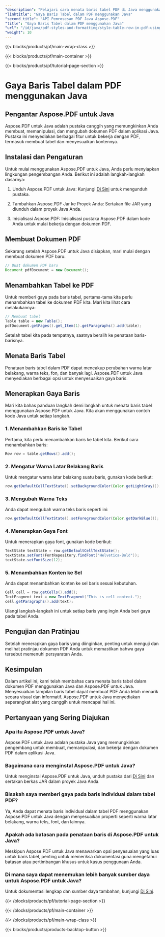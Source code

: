 ```yaml
---
"description": "Pelajari cara menata baris tabel PDF di Java menggunakan Aspose.PDF untuk Java. Sesuaikan warna, tambahkan batas, dan banyak lagi dalam panduan lengkap ini."
"linktitle": "Gaya Baris Tabel dalam PDF menggunakan Java"
"second_title": "API Pemrosesan PDF Java Aspose.PDF"
"title": "Gaya Baris Tabel dalam PDF menggunakan Java"
"url": "/id/java/pdf-styles-and-formatting/style-table-row-in-pdf-using-java/"
"weight": 10
---
```


{{< blocks/products/pf/main-wrap-class >}}

{{< blocks/products/pf/main-container >}}

{{< blocks/products/pf/tutorial-page-section >}}

# Gaya Baris Tabel dalam PDF menggunakan Java


## Pengantar Aspose.PDF untuk Java

Aspose.PDF untuk Java adalah pustaka canggih yang memungkinkan Anda membuat, memanipulasi, dan mengubah dokumen PDF dalam aplikasi Java. Pustaka ini menyediakan berbagai fitur untuk bekerja dengan PDF, termasuk membuat tabel dan menyesuaikan kontennya.

## Instalasi dan Pengaturan

Untuk mulai menggunakan Aspose.PDF untuk Java, Anda perlu menyiapkan lingkungan pengembangan Anda. Berikut ini adalah langkah-langkah dasarnya:

1. Unduh Aspose.PDF untuk Java: Kunjungi [Di Sini](https://releases.aspose.com/pdf/java/) untuk mengunduh pustaka.

2. Tambahkan Aspose.PDF Jar ke Proyek Anda: Sertakan file JAR yang diunduh dalam proyek Java Anda.

3. Inisialisasi Aspose.PDF: Inisialisasi pustaka Aspose.PDF dalam kode Anda untuk mulai bekerja dengan dokumen PDF.

## Membuat Dokumen PDF

Sekarang setelah Aspose.PDF untuk Java disiapkan, mari mulai dengan membuat dokumen PDF baru.

```java
// Buat dokumen PDF baru
Document pdfDocument = new Document();
```

## Menambahkan Tabel ke PDF

Untuk memberi gaya pada baris tabel, pertama-tama kita perlu menambahkan tabel ke dokumen PDF kita. Mari kita lihat cara melakukannya:

```java
// Membuat tabel
Table table = new Table();
pdfDocument.getPages().get_Item(1).getParagraphs().add(table);
```

Setelah tabel kita pada tempatnya, saatnya beralih ke penataan baris-barisnya.

## Menata Baris Tabel

Penataan baris tabel dalam PDF dapat mencakup perubahan warna latar belakang, warna teks, fon, dan banyak lagi. Aspose.PDF untuk Java menyediakan berbagai opsi untuk menyesuaikan gaya baris.

## Menerapkan Gaya Baris

Mari kita bahas panduan langkah demi langkah untuk menata baris tabel menggunakan Aspose.PDF untuk Java. Kita akan menggunakan contoh kode Java untuk setiap langkah.

### 1. Menambahkan Baris ke Tabel

Pertama, kita perlu menambahkan baris ke tabel kita. Berikut cara menambahkan baris:

```java
Row row = table.getRows().add();
```

### 2. Mengatur Warna Latar Belakang Baris

Untuk mengatur warna latar belakang suatu baris, gunakan kode berikut:

```java
row.getDefaultCellTextState().setBackgroundColor(Color.getLightGray());
```

### 3. Mengubah Warna Teks

Anda dapat mengubah warna teks baris seperti ini:

```java
row.getDefaultCellTextState().setForegroundColor(Color.getDarkBlue());
```

### 4. Menerapkan Gaya Font

Untuk menerapkan gaya font, gunakan kode berikut:

```java
TextState textState = row.getDefaultCellTextState();
textState.setFont(FontRepository.findFont("Helvetica-Bold"));
textState.setFontSize(12);
```

### 5. Menambahkan Konten ke Sel

Anda dapat menambahkan konten ke sel baris sesuai kebutuhan.

```java
Cell cell = row.getCells().add();
TextFragment text = new TextFragment("This is cell content.");
cell.getParagraphs().add(text);
```

Ulangi langkah-langkah ini untuk setiap baris yang ingin Anda beri gaya pada tabel Anda.

## Pengujian dan Pratinjau

Setelah menerapkan gaya baris yang diinginkan, penting untuk menguji dan melihat pratinjau dokumen PDF Anda untuk memastikan bahwa gaya tersebut memenuhi persyaratan Anda.

## Kesimpulan

Dalam artikel ini, kami telah membahas cara menata baris tabel dalam dokumen PDF menggunakan Java dan Aspose.PDF untuk Java. Menyesuaikan tampilan baris tabel dapat membuat PDF Anda lebih menarik secara visual dan informatif. Aspose.PDF untuk Java menyediakan seperangkat alat yang canggih untuk mencapai hal ini.

## Pertanyaan yang Sering Diajukan

### Apa itu Aspose.PDF untuk Java?

Aspose.PDF untuk Java adalah pustaka Java yang memungkinkan pengembang untuk membuat, memanipulasi, dan bekerja dengan dokumen PDF dalam aplikasi Java.

### Bagaimana cara menginstal Aspose.PDF untuk Java?

Untuk menginstal Aspose.PDF untuk Java, unduh pustaka dari [Di Sini](https://releases.aspose.com/pdf/java/) dan sertakan berkas JAR dalam proyek Java Anda.

### Bisakah saya memberi gaya pada baris individual dalam tabel PDF?

Ya, Anda dapat menata baris individual dalam tabel PDF menggunakan Aspose.PDF untuk Java dengan menyesuaikan properti seperti warna latar belakang, warna teks, font, dan lainnya.

### Apakah ada batasan pada penataan baris di Aspose.PDF untuk Java?

Meskipun Aspose.PDF untuk Java menawarkan opsi penyesuaian yang luas untuk baris tabel, penting untuk memeriksa dokumentasi guna mengetahui batasan atau pertimbangan khusus untuk kasus penggunaan Anda.

### Di mana saya dapat menemukan lebih banyak sumber daya untuk Aspose.PDF untuk Java?

Untuk dokumentasi lengkap dan sumber daya tambahan, kunjungi [Di Sini](https://reference.aspose.com/pdf/java/).

{{< /blocks/products/pf/tutorial-page-section >}}

{{< /blocks/products/pf/main-container >}}

{{< /blocks/products/pf/main-wrap-class >}}

{{< blocks/products/products-backtop-button >}}